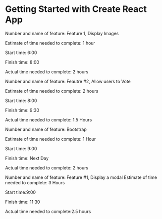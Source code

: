 # Getting Started with Create React App


Number and name of feature: Feature 1, Display Images

Estimate of time needed to complete: 1 hour

Start time: 6:00

Finish time: 8:00

Actual time needed to complete: 2 hours

Number and name of feature: Feautre #2, Allow users to Vote

Estimate of time needed to complete: 2 hours

Start time: 8:00

Finish time: 9:30

Actual time needed to complete: 1.5 Hours

Number and name of feature: Bootstrap

Estimate of time needed to complete: 1 Hour

Start time: 9:00

Finish time: Next Day

Actual time needed to complete: 2 hours

Number and name of feature: Feature #1, Display a modal
Estimate of time needed to complete: 3 Hours

Start time:9:00

Finish time: 11:30

Actual time needed to complete:2.5 hours